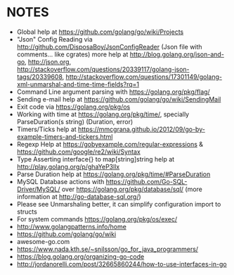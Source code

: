 # NOTES
 * Global help at https://github.com/golang/go/wiki/Projects
 * "Json" Config Reading via http://github.com/DisposaBoy/JsonConfigReader (Json file with comments... like cgrates) more help at http://blog.golang.org/json-and-go, http://json.org, http://stackoverflow.com/questions/20339117/golang-json-tags/20339608, http://stackoverflow.com/questions/17301149/golang-xml-unmarshal-and-time-time-fields?rq=1
 * Command Line argument parsing with https://golang.org/pkg/flag/
 * Sending e-mail help at https://github.com/golang/go/wiki/SendingMail
 * Exit code via https://golang.org/pkg/os
 * Working with time at https://golang.org/pkg/time/, specially ParseDuration(s string) (Duration, error)
 * Timers/Ticks help at https://mmcgrana.github.io/2012/09/go-by-example-timers-and-tickers.html
 * Regexp Help at https://gobyexample.com/regular-expressions & https://github.com/google/re2/wiki/Syntax
 * Type Asserting interface{} to map[string]string help at http://play.golang.org/p/ghaYeP3llx
 * Parse Duration help at https://golang.org/pkg/time/#ParseDuration
 * MySQL Database actions with https://github.com/Go-SQL-Driver/MySQL/ over https://golang.org/pkg/database/sql/ (more information at http://go-database-sql.org/)
 * Please see Unmarshaling better, it can simplify configuration import to structs
 * For system commands https://golang.org/pkg/os/exec/
 * http://www.golangpatterns.info/home
 * https://github.com/golang/go/wiki
 * awesome-go.com
 * https://www.nada.kth.se/~snilsson/go_for_java_programmers/
 * https://blog.golang.org/organizing-go-code
 * http://jordanorelli.com/post/32665860244/how-to-use-interfaces-in-go
